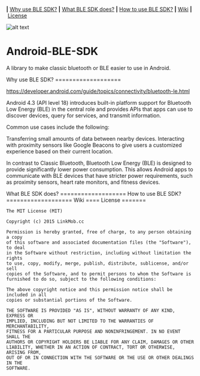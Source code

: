 <b>|</b>&nbsp;<a href='#Why use BLE SDK?'>Why use BLE SDK?</a>
<b>|</b>&nbsp;<a href='#What BLE SDK does?'>What BLE SDK does?</a>
<b>|</b>&nbsp;<a href='#How to use BLE SDK?'>How to use BLE SDK?</a>
<b>|</b>&nbsp;<a href="https://github.com/Mylittleswift/Android-BLE-SDK/wiki">Wiki</a>
<b>|</b>&nbsp;<a href='#License'>License</a>


![alt text](http://www.tothemobile.com/wp-content/uploads/2013/02/Transfer-Apps-Between-Android-Mobiles.jpg)


# Android-BLE-SDK

A library to make classic bluetooth or BLE easier to use in Android.


<a name="Why use BLE SDK?"/>
Why use BLE SDK?
===================

https://developer.android.com/guide/topics/connectivity/bluetooth-le.html

Android 4.3 (API level 18) introduces built-in platform support for Bluetooth Low Energy (BLE) in the central role and provides APIs that apps can use to discover devices, query for services, and transmit information.

Common use cases include the following:

Transferring small amounts of data between nearby devices.
Interacting with proximity sensors like Google Beacons to give users a customized experience based on their current location.

In contrast to Classic Bluetooth, Bluetooth Low Energy (BLE) is designed to provide significantly lower power consumption. This allows Android apps to communicate with BLE devices that have stricter power requirements, such as proximity sensors, heart rate monitors, and fitness devices.


<a name="What BLE SDK does?"/>
What BLE SDK does?
===================


<a name="How to use BLE SDK?"/>
How to use BLE SDK?
===================


<a name="Wiki"/>
Wiki
====


<a name="License"/>
License
=======

    The MIT License (MIT)

    Copyright (c) 2015 LinkMob.cc

    Permission is hereby granted, free of charge, to any person obtaining a copy
    of this software and associated documentation files (the "Software"), to deal
    in the Software without restriction, including without limitation the rights
    to use, copy, modify, merge, publish, distribute, sublicense, and/or sell
    copies of the Software, and to permit persons to whom the Software is
    furnished to do so, subject to the following conditions:

    The above copyright notice and this permission notice shall be included in all
    copies or substantial portions of the Software.

    THE SOFTWARE IS PROVIDED "AS IS", WITHOUT WARRANTY OF ANY KIND, EXPRESS OR
    IMPLIED, INCLUDING BUT NOT LIMITED TO THE WARRANTIES OF MERCHANTABILITY,
    FITNESS FOR A PARTICULAR PURPOSE AND NONINFRINGEMENT. IN NO EVENT SHALL THE
    AUTHORS OR COPYRIGHT HOLDERS BE LIABLE FOR ANY CLAIM, DAMAGES OR OTHER
    LIABILITY, WHETHER IN AN ACTION OF CONTRACT, TORT OR OTHERWISE, ARISING FROM,
    OUT OF OR IN CONNECTION WITH THE SOFTWARE OR THE USE OR OTHER DEALINGS IN THE
    SOFTWARE.
